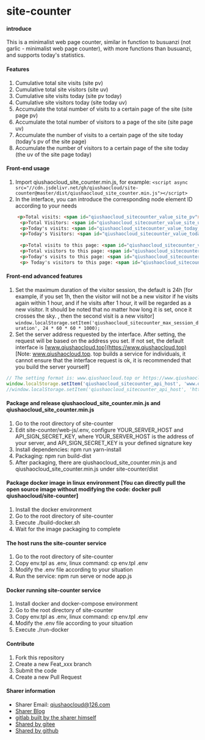 # site-counter


#### introduce

This is a minimalist web page counter, similar in function to busuanzi (not garlic - minimalist web page counter), with more functions than busuanzi, and supports today's statistics.



#### Features

1. Cumulative total site visits (site pv)
2. Cumulative total site visitors (site uv)
3. Cumulative site visits today (site pv today)
4. Cumulative site visitors today (site today uv)
5. Accumulate the total number of visits to a certain page of the site (site page pv)
6. Accumulate the total number of visitors to a page of the site (site page uv)
7. Accumulate the number of visits to a certain page of the site today (today's pv of the site page)
8. Accumulate the number of visitors to a certain page of the site today (the uv of the site page today)



#### Front-end usage

1. Import qiushaocloud_site_counter.min.js, for example: `<script async src="//cdn.jsdelivr.net/gh/qiushaocloud/site-counter@master/dist/qiushaocloud_site_counter.min.js"></script>`
2. In the interface, you can introduce the corresponding node element ID according to your needs
```html
    <p>Total visits: <span id="qiushaocloud_sitecounter_value_site_pv">n</span></p>
     <p>Total Visitors: <span id="qiushaocloud_sitecounter_value_site_uv">n</span></p>
     <p>Today's visits: <span id="qiushaocloud_sitecounter_value_today_site_pv">n</span></p>
     <p>Today's Visitors: <span id="qiushaocloud_sitecounter_value_today_site_uv">n</span></p>
   
     <p>Total visits to this page: <span id="qiushaocloud_sitecounter_value_site_page_pv">n</span></p>
     <p>Total visitors to this page: <span id="qiushaocloud_sitecounter_value_site_page_uv">n</span></p>
     <p>Today's visits to this page: <span id="qiushaocloud_sitecounter_value_today_site_page_pv">n</span></p>
     <p> Today's visitors to this page: <span id="qiushaocloud_sitecounter_value_today_site_page_uv">n</span></p>
````



#### Front-end advanced features

1. Set the maximum duration of the visitor session, the default is 24h [for example, if you set 1h, then the visitor will not be a new visitor if he visits again within 1 hour, and if he visits after 1 hour, it will be regarded as a new visitor. It should be noted that no matter how long it is set, once it crosses the sky. , then the second visit is a new visitor]
`window.localStorage.setItem('qiushaocloud_sitecounter_max_session_duration', 24 * 60 * 60 * 1000);`
2. Set the server address requested by the interface. After setting, the request will be based on the address you set. If not set, the default interface is [www.qiushaocloud.top](https://www.qiushaocloud.top) [Note: www.qiushaocloud.top. top builds a service for individuals, it cannot ensure that the interface request is ok, it is recommended that you build the server yourself]
``` javascript
// The setting format is: www.qiushaocloud.top or https://www.qiushaocloud.top:443
window.localStorage.setItem('qiushaocloud_sitecounter_api_host', 'www.qiushaocloud.top');
//window.localStorage.setItem('qiushaocloud_sitecounter_api_host', 'https://www.qiushaocloud.top:443');
````



#### Package and release qiushaocloud_site_counter.min.js and qiushaocloud_site_counter.min.js

1. Go to the root directory of site-counter
2. Edit site-counter/web-js/.env, configure YOUR_SERVER_HOST and API_SIGN_SECRET_KEY, where YOUR_SERVER_HOST is the address of your server, and API_SIGN_SECRET_KEY is your defined signature key
3. Install dependencies: npm run yarn-install
4. Packaging: npm run build-dist
5. After packaging, there are qiushaocloud_site_counter.min.js and qiushaocloud_site_counter.min.js under site-counter/dist



#### Package docker image in linux environment [You can directly pull the open source image without modifying the code: docker pull qiushaocloud/site-counter]

1. Install the docker environment
2. Go to the root directory of site-counter
3. Execute ./build-docker.sh
4. Wait for the image packaging to complete



#### The host runs the site-counter service

1. Go to the root directory of site-counter
2. Copy env.tpl as .env, linux command: cp env.tpl .env
3. Modify the .env file according to your situation
4. Run the service: npm run serve or node app.js



#### Docker running site-counter service

1. Install docker and docker-compose environment
2. Go to the root directory of site-counter
3. Copy env.tpl as .env, linux command: cp env.tpl .env
4. Modify the .env file according to your situation
5. Execute ./run-docker



#### Contribute

1. Fork this repository
2. Create a new Feat_xxx branch
3. Submit the code
4. Create a new Pull Request



#### Sharer information

* Sharer Email: [qiushaocloud@126.com](mailto:qiushaocloud@126.com)
* [Sharer Blog](https://www.qiushaocloud.top)
* [gitlab built by the sharer himself](https://www.qiushaocloud.top/gitlab/qiushaocloud)
* [Shared by gitee](https://gitee.com/qiushaocloud/dashboard/projects)
* [Shared by github](https://github.com/qiushaocloud?tab=repositories)